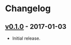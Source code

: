 # Changelog

## [v0.1.0](https://github.com/jeromefroe/clock_cache/tree/0.1.0) - 2017-01-03

* Initial release.